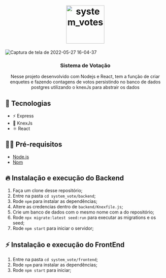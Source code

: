 <h1 align="center">
  <img alt="system_votes" src="" width="120px" />
</h1>

![Captura de tela de 2022-05-27 16-04-37](https://user-images.githubusercontent.com/57969262/170774967-d6677b32-48dc-4485-a014-961cfcbf1361.png)

<h3 align="center">
  Sistema de Votação
</h3>

<p align="center">Nesse projeto desenvolvido com Nodejs e React, tem a função de criar enquetes e fazendo contagens de votos persistindo no banco de dados postgres utilizando o knexJs para abstrair os dados</p>

## 🚀 Tecnologias

- ⚡ Express
- 💾 KnexJs
- ⚛️ React

## ✋🏻 Pré-requisitos

- [Node.js](https://nodejs.org/en/)
- [Npm](https://docs.npmjs.com/getting-started)

## 🔥 Instalação e execução do Backend

1. Faça um clone desse repositório;
2. Entre na pasta `cd system_vote/backend`;
3. Rode `npm` para instalar as dependências;
4. Altere as credencias dentro de `backend/Knexfile.js`;
5. Crie um banco de dados com o mesmo nome com a do repositório;
6. Rode `npx migrate:latest seed:run` para executar as migrations e os seed;
7. Rode `npm start` para iniciar o servidor;

## ⚡️  Instalação e execução do FrontEnd

1. Entre na pasta `cd system_vote/frontend`;
2. Rode `npm` para instalar as dependências;
3. Rode `npm start` para iniciar;
